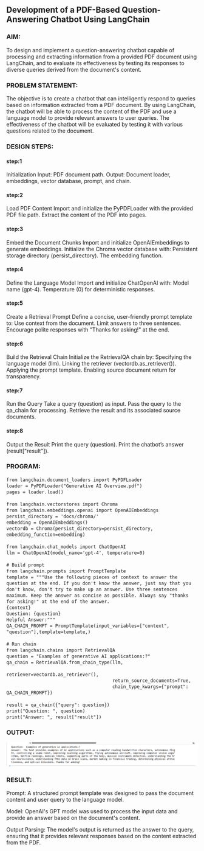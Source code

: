 ## Development of a PDF-Based Question-Answering Chatbot Using LangChain

### AIM:
To design and implement a question-answering chatbot capable of processing and extracting information from a provided PDF document using LangChain, and to evaluate its effectiveness by testing its responses to diverse queries derived from the document's content.

### PROBLEM STATEMENT:
The objective is to create a chatbot that can intelligently respond to queries based on information extracted from a PDF document. By using LangChain, the chatbot will be able to process the content of the PDF and use a language model to provide relevant answers to user queries. The effectiveness of the chatbot will be evaluated by testing it with various questions related to the document.

### DESIGN STEPS:

#### step:1
Initialization Input: PDF document path. Output: Document loader, embeddings, vector database, prompt, and chain.

#### step:2
Load PDF Content Import and initialize the PyPDFLoader with the provided PDF file path. Extract the content of the PDF into pages.

#### step:3
Embed the Document Chunks Import and initialize OpenAIEmbeddings to generate embeddings. Initialize the Chroma vector database with: Persistent storage directory (persist_directory). The embedding function.

#### step:4
Define the Language Model Import and initialize ChatOpenAI with: Model name (gpt-4). Temperature (0) for deterministic responses.

#### step:5
Create a Retrieval Prompt Define a concise, user-friendly prompt template to: Use context from the document. Limit answers to three sentences. Encourage polite responses with "Thanks for asking!" at the end.

#### step:6
Build the Retrieval Chain Initialize the RetrievalQA chain by: Specifying the language model (llm). Linking the retriever (vectordb.as_retriever()). Applying the prompt template. Enabling source document return for transparency.

#### step:7
Run the Query Take a query (question) as input. Pass the query to the qa_chain for processing. Retrieve the result and its associated source documents.

#### step:8
Output the Result Print the query (question). Print the chatbot’s answer (result["result"]).

### PROGRAM:
```
from langchain.document_loaders import PyPDFLoader
loader = PyPDFLoader("Generative AI Overview.pdf")
pages = loader.load()

from langchain.vectorstores import Chroma
from langchain.embeddings.openai import OpenAIEmbeddings
persist_directory = 'docs/chroma/'
embedding = OpenAIEmbeddings()
vectordb = Chroma(persist_directory=persist_directory, embedding_function=embedding)

from langchain.chat_models import ChatOpenAI
llm = ChatOpenAI(model_name='gpt-4', temperature=0)

# Build prompt
from langchain.prompts import PromptTemplate
template = """Use the following pieces of context to answer the question at the end. If you don't know the answer, just say that you don't know, don't try to make up an answer. Use three sentences maximum. Keep the answer as concise as possible. Always say "thanks for asking!" at the end of the answer. 
{context}
Question: {question}
Helpful Answer:"""
QA_CHAIN_PROMPT = PromptTemplate(input_variables=["context", "question"],template=template,)

# Run chain
from langchain.chains import RetrievalQA
question = "Examples of generative AI applications:?"
qa_chain = RetrievalQA.from_chain_type(llm,
                                       retriever=vectordb.as_retriever(),
                                       return_source_documents=True,
                                       chain_type_kwargs={"prompt": QA_CHAIN_PROMPT})

result = qa_chain({"query": question})
print("Question: ", question)
print("Answer: ", result["result"])
```

### OUTPUT:

![alt text](<Screenshot 2025-04-20 203055.png>)

### RESULT:

Prompt: A structured prompt template was designed to pass the document content and user query to the language model.

Model: OpenAI's GPT model was used to process the input data and provide an answer based on the document's content.

Output Parsing: The model's output is returned as the answer to the query, ensuring that it provides relevant responses based on the content extracted from the PDF.